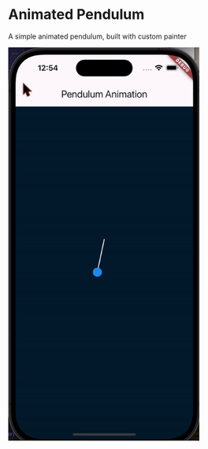 # Animated Pendulum

A simple animated pendulum, built with custom painter




<img src="./readme_assets/ScreenRecording2024-05-27at12.54.16-ezgif.com-video-to-gif-converter.gif" width="388">
